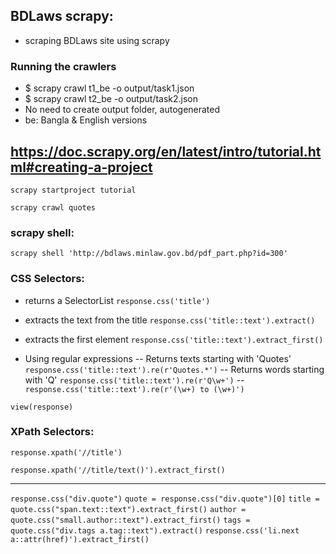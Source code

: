 ## BDLaws scrapy:
- scraping BDLaws site using scrapy

### Running the crawlers
- $ scrapy crawl t1_be -o output/task1.json
- $ scrapy crawl t2_be -o output/task2.json
- No need to create output folder, autogenerated
- be: Bangla & English versions


## https://doc.scrapy.org/en/latest/intro/tutorial.html#creating-a-project

`scrapy startproject tutorial`

`scrapy crawl quotes`

### scrapy shell:

`scrapy shell 'http://bdlaws.minlaw.gov.bd/pdf_part.php?id=300'`

### CSS Selectors:

- returns a SelectorList
`response.css('title')`

- extracts the text from the title
`response.css('title::text').extract()`

- extracts the first element
`response.css('title::text').extract_first()`

- Using regular expressions
-- Returns texts starting with 'Quotes'
`response.css('title::text').re(r'Quotes.*')`
-- Returns words starting with 'Q'
`response.css('title::text').re(r'Q\w+')`
--
`response.css('title::text').re(r'(\w+) to (\w+)')`


`view(response)`


### XPath Selectors:

`response.xpath('//title')`

`response.xpath('//title/text()').extract_first()`



----------------------

`response.css("div.quote")`
`quote = response.css("div.quote")[0]`
`title = quote.css("span.text::text").extract_first()`
`author = quote.css("small.author::text").extract_first()`
`tags = quote.css("div.tags a.tag::text").extract()`
`response.css('li.next a::attr(href)').extract_first()`
